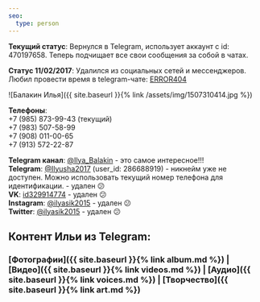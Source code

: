 ```yaml
---
seo:
  type: person
---
```


**Текущий статус**: Вернулся в Telegram, использует аккаунт с id: 470197658. Теперь подчищает все свои сообщения за собой в чатах.

**Статус 11/02/2017**: Удалился из социальных сетей и мессенджеров. Любил провести время в telegram-чате: [ERROR404](https://t.me/joinchat/CE0hRTydM5AY9BrT4C1x7Q)

![Балакин Илья]({{ site.baseurl }}{% link /assets/img/1507310414.jpg  %})

**Телефоны**:  
+7 (985) 873-99-43 (текущий)  
+7 (983) 507-58-99  
+7 (908) 011-00-65  
+7 (913) 572-22-87  
  
**Telegram канал**: [@Ilya_Balakin](https://t.me/Ilya_Balakin) - это самое интересное!!!  
**Telegram**: [@Ilyusha2017](https://t.me/Ilyusha2017) (user_id: 286688919) - никнейм уже не доступен. Можно использовать текущий номер телефона для идентификации. - удален  :confused:  
**VK**: [id329914774](https://vk.com/id329914774) - удален  :confused:  
**Instagram**: [@ilyasik2015](https://www.instagram.com/ilyasik2015/) - удален  :confused:  
**Twitter**: [@ilyasik2015](https://twitter.com/ilyasik2015) - удален  :confused:  

## Контент Ильи из Telegram:
### [Фотографии]({{ site.baseurl }}{% link album.md  %}) | [Видео]({{ site.baseurl }}{% link videos.md  %}) | [Аудио]({{ site.baseurl }}{% link voices.md  %}) | [Творчество]({{ site.baseurl }}{% link art.md  %})
